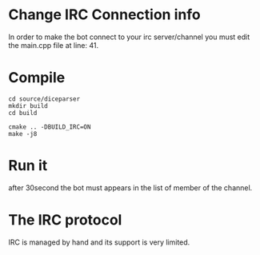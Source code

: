 # Change IRC Connection info

In order to make the bot connect to your irc server/channel you must edit the main.cpp file at line: 41.


# Compile

```
cd source/diceparser
mkdir build 
cd build

cmake .. -DBUILD_IRC=ON 
make -j8
```



# Run it 

after 30second the bot must appears in the list of member of the channel.


# The IRC protocol 
IRC is managed by hand and its support is very limited.
